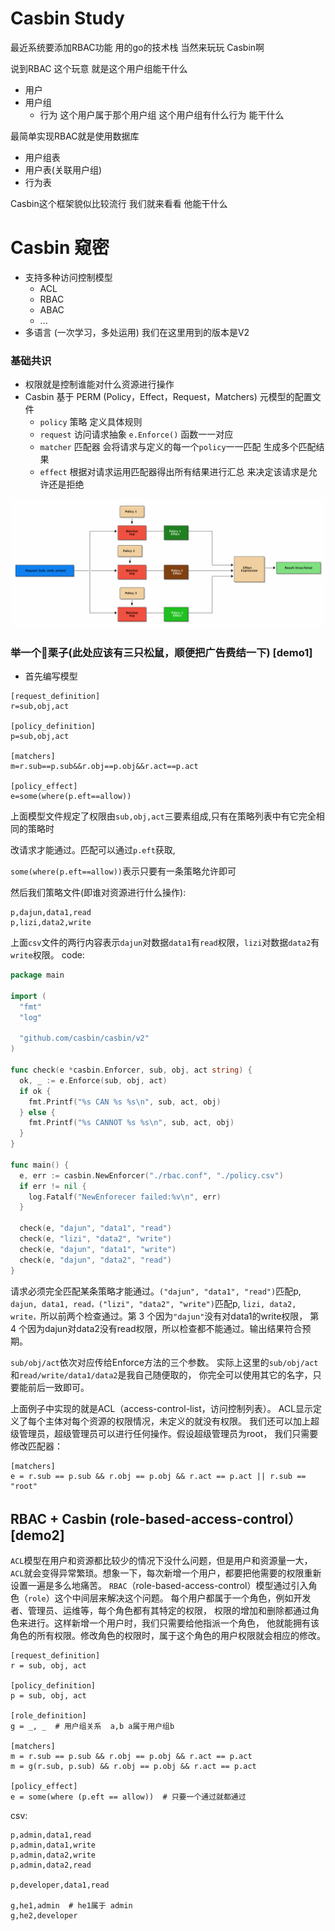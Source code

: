 # Casbin Study
最近系统要添加RBAC功能 用的go的技术栈 当然来玩玩 Casbin啊

说到RBAC 这个玩意 就是这个用户组能干什么
- 用户
- 用户组
    - 行为
这个用户属于那个用户组 这个用户组有什么行为 能干什么

最简单实现RBAC就是使用数据库
- 用户组表
- 用户表(关联用户组)
- 行为表 

Casbin这个框架貌似比较流行 我们就来看看 他能干什么

# Casbin 窥密
- 支持多种访问控制模型
    - ACL
    - RBAC
    - ABAC
    - ...
- 多语言 (一次学习，多处运用)
我们在这里用到的版本是V2

### 基础共识
- 权限就是控制谁能对什么资源进行操作
- Casbin 基于 PERM (Policy，Effect，Request，Matchers) 元模型的配置文件
    - `policy` 策略 定义具体规则
    - `request` 访问请求抽象 `e.Enforce()` 函数一一对应
    - `matcher` 匹配器 会将请求与定义的每一个`policy`一一匹配 生成多个匹配结果
    - `effect` 根据对请求运用匹配器得出所有结果进行汇总 来决定该请求是允许还是拒绝

![](./README/casbin1.png)

### 举一个🌰栗子(此处应该有三只松鼠，顺便把广告费结一下) [demo1]
- 首先编写模型
```editorconfig
[request_definition]
r=sub,obj,act

[policy_definition]
p=sub,obj,act

[matchers]
m=r.sub==p.sub&&r.obj==p.obj&&r.act==p.act

[policy_effect]
e=some(where(p.eft==allow))
```
上面模型文件规定了权限由`sub,obj,act`三要素组成,只有在策略列表中有它完全相同的策略时

改请求才能通过。匹配可以通过`p.eft`获取,

`some(where(p.eft==allow))`表示只要有一条策略允许即可

然后我们策略文件(即谁对资源进行什么操作): 
```csv
p,dajun,data1,read
p,lizi,data2,write
```
上面`csv`文件的两行内容表示`dajun`对数据`data1`有`read`权限，`lizi`对数据`data2`有`write`权限。
code:
```go
package main

import (
  "fmt"
  "log"

  "github.com/casbin/casbin/v2"
)

func check(e *casbin.Enforcer, sub, obj, act string) {
  ok, _ := e.Enforce(sub, obj, act)
  if ok {
    fmt.Printf("%s CAN %s %s\n", sub, act, obj)
  } else {
    fmt.Printf("%s CANNOT %s %s\n", sub, act, obj)
  }
}

func main() {
  e, err := casbin.NewEnforcer("./rbac.conf", "./policy.csv")
  if err != nil {
    log.Fatalf("NewEnforecer failed:%v\n", err)
  }

  check(e, "dajun", "data1", "read")
  check(e, "lizi", "data2", "write")
  check(e, "dajun", "data1", "write")
  check(e, "dajun", "data2", "read")
}
```
请求必须完全匹配某条策略才能通过。`("dajun", "data1", "read")`匹配p,
`dajun, data1, read，("lizi", "data2", "write")`匹配p, 
`lizi, data2, write，`所以前两个检查通过。第 3 个因为`"dajun"`没有对data1的write权限，
第 4 个因为dajun对data2没有read权限，所以检查都不能通过。输出结果符合预期。

`sub/obj/act`依次对应传给Enforce方法的三个参数。
实际上这里的`sub/obj/act`和`read/write/data1/data2`是我自己随便取的，
你完全可以使用其它的名字，只要能前后一致即可。

上面例子中实现的就是ACL（access-control-list，访问控制列表）。
ACL显示定义了每个主体对每个资源的权限情况，未定义的就没有权限。
我们还可以加上超级管理员，超级管理员可以进行任何操作。假设超级管理员为root，
我们只需要修改匹配器：
```editorconfig
[matchers]
e = r.sub == p.sub && r.obj == p.obj && r.act == p.act || r.sub == "root"
```

## RBAC + Casbin  (role-based-access-control） [demo2]
`ACL`模型在用户和资源都比较少的情况下没什么问题，但是用户和资源量一大，
`ACL`就会变得异常繁琐。想象一下，每次新增一个用户，都要把他需要的权限重新设置一遍是多么地痛苦。
`RBAC`（role-based-access-control）模型通过引入角色（`role`）这个中间层来解决这个问题。
每个用户都属于一个角色，例如开发者、管理员、运维等，每个角色都有其特定的权限，
权限的增加和删除都通过角色来进行。这样新增一个用户时，我们只需要给他指派一个角色，
他就能拥有该角色的所有权限。修改角色的权限时，属于这个角色的用户权限就会相应的修改。
```editorconfig
[request_definition]
r = sub, obj, act

[policy_definition]
p = sub, obj, act

[role_definition]
g = _, _  # 用户组关系  a,b a属于用户组b  

[matchers]
m = r.sub == p.sub && r.obj == p.obj && r.act == p.act
m = g(r.sub, p.sub) && r.obj == p.obj && r.act == p.act

[policy_effect]
e = some(where (p.eft == allow))  # 只要一个通过就都通过
```
csv:
```csv
p,admin,data1,read
p,admin,data1,write
p,admin,data2,write
p,admin,data2,read

p,developer,data1,read

g,he1,admin  # he1属于 admin
g,he2,developer
```